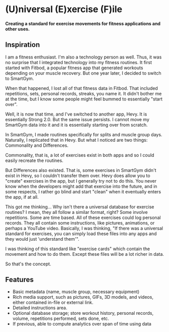 # (U)niversal (E)xercise (F)ile
#### Creating a standard for exercise movements for fitness applications and other uses.

## Inspiration
I am a fitness enthusiast. I'm also a technology person as well. Thus, it was no surprise that I integrated technology into my fitness routines. It first started with Fitbod, a popular fitness app that generated workouts depending on your muscle recovery. But one year later, I decided to switch to SmartGym.

When that happened, I lost all of that fitness data in Fitbod. That included repetitions, sets, personal records, streaks, you name it. It didn't bother me at the time, but I know some people might feel bummed to essentially "start over".

Well, it is now that time, and I've switched to another app, Hevy. It is essentially Strong 2.0. But the same issue persists. I cannot move my SmartGym data into it and it is essentially starting over from scratch.

In SmartGym, I made routines specifically for splits and muscle group days. Naturally, I replicated that in Hevy. But what I noticed are two things: Commonality and Differences.

Commonality, that is, a lot of exercises exist in both apps and so I could easily recreate the routines.

But Differences also existed. That is, some exercises in SmartGym didn't exist in Hevy, so I couldn't transfer them over. Hevy does allow you to "create" exercises in the app, but I generally try not to do this. You never know when the developers might add that exercise into the future, and in some respects, I rather go blind and start "clean" when it eventually enters the app, if at all.

This got me thinking... Why isn't there a universal database for exercise routines? I mean, they all follow a similar format, right? Some involve repetitions. Some are time based. All of these exercises could log personal records. They all contain some instructions, like pictures, animations, or perhaps a YouTube video. Basically, I was thinking, "If there was a universal standard for exercises, you can simply load these files into any apps and they would just 'understand them'".

I was thinking of this standard like "exercise cards" which contain the movement and how to do them. Except these files will be a lot richer in data.

So that's the concept.

## Features
- Basic metadata (name, muscle group, necessary equipment)
- Rich media support, such as pictures, GIFs, 3D models, and videos, either contained in-file or external link.
- Detailed instructions area.
- Optional database storage; store workout history, personal records, volume, repetitions performed, sets done, etc.
- If previous, able to compute analytics over span of time using data
